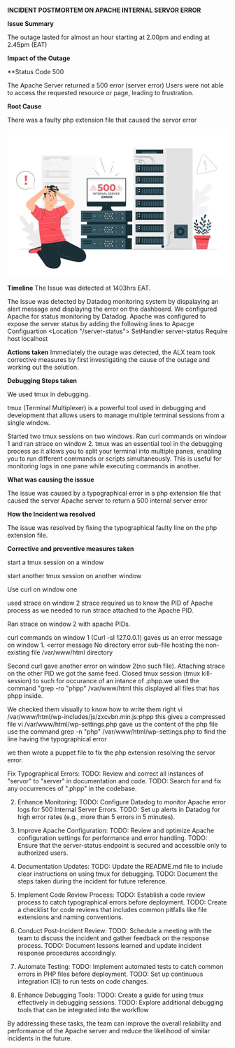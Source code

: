 **INCIDENT POSTMORTEM ON APACHE INTERNAL SERVOR ERROR**

**Issue Summary**


The outage lasted for almost an hour starting at 2.00pm and ending at 2.45pm (EAT)

**Impact of the Outage**

**Status Code 500

The Apache Server returned a 500 error (server error)
Users were not able to access the requested resource or page, leading to frustration.

**Root Cause**


There was a faulty php extension file that caused the servor error



![Component Image](images/comp.jpeg)

**Timeline**
The Issue was detected at 1403hrs EAT.

The Issue was detected by Datadog monitoring system by dispalaying an alert message and displaying the error on the dashboard.
We configured Apache for status monitoring by Datadog. Apache was configured to expose the server status by adding the following lines to Apacge Configuartion
     <Location "/server-status">
         SetHandler server-status
         Require host localhost
     </Location>

**Actions taken**
Immediately the outage was detected, the ALX team took corrective measures by first investigating the cause of the outage and working out the solution.

**Debugging Steps taken**

We used tmux in debugging.

tmux (Terminal Multiplexer) is a powerful tool used in debugging and development that allows users to manage multiple terminal sessions from a single window.

Started two tmux sessions on two windows. Ran curl commands on window 1 and ran strace on window 2. 
tmux was an essential tool in the debugging process as it allows you to split your terminal into multiple panes, enabling you to run different commands or scripts simultaneously. This is useful for monitoring logs in one pane while executing commands in another.

**What was causing the isssue**

The issue was caused by a typographical error in a php extension file that caused the server Apache server to return a 500 internal server error

**How the Incident wa resolved**

The issue was resolved by fixing the typographical faulty line on the php extension file.

**Corrective and preventive measures taken**

start a tmux session on a window

start another tmux session on another window 

Use curl on window one

used strace on window 2
strace required us to know the PID of Apache process as we needed to run strace attached to the Apache PID.

Ran strace on window 2 with apache PIDs.

curl commands on window 1 (Curl -sI 127.0.0.1) gaves us an error message on window 1.
  <error message
  No directory error
sub-file hosting the non-existing file /var/www/html directory
  >
Second curl gave another error on window 2(no such file).
Attaching strace on the other PID we got the same feed.
Closed tmux session (tmux kill-session)
to such for occurance of an intance of .phpp.we used the command "grep -ro "phpp" /var/www/html
this displayed all files that has phpp inside.

We checked them visually to know how to write them right
vi /var/www/html/wp-includes/js/zxcvbn.min.js:phpp
this gives a compressed file
vi /var/www/html/wp-settings.php
gave us the content of the php file use the command grep -n "php" /var/www/html/wp-settings.php to find the line having the typographical error 

we then wrote a puppet file to fix the php extension resolving the servor error.





Fix Typographical Errors:
TODO: Review and correct all instances of "servor" to "server" in documentation and code.
TODO: Search for and fix any occurrences of ".phpp" in the codebase.


2. Enhance Monitoring:
TODO: Configure Datadog to monitor Apache error logs for 500 Internal Server Errors.
TODO: Set up alerts in Datadog for high error rates (e.g., more than 5 errors in 5 minutes).

3. Improve Apache Configuration:
TODO: Review and optimize Apache configuration settings for performance and error handling.
TODO: Ensure that the server-status endpoint is secured and accessible only to authorized users.

4. Documentation Updates:
TODO: Update the README.md file to include clear instructions on using tmux for debugging.
TODO: Document the steps taken during the incident for future reference.

5. Implement Code Review Process:
TODO: Establish a code review process to catch typographical errors before deployment.
TODO: Create a checklist for code reviews that includes common pitfalls like file extensions and naming conventions.

6. Conduct Post-Incident Review:
TODO: Schedule a meeting with the team to discuss the incident and gather feedback on the response process.
TODO: Document lessons learned and update incident response procedures accordingly.
7. Automate Testing:
TODO: Implement automated tests to catch common errors in PHP files before deployment.
TODO: Set up continuous integration (CI) to run tests on code changes.
8. Enhance Debugging Tools:
TODO: Create a guide for using tmux effectively in debugging sessions.
TODO: Explore additional debugging tools that can be integrated into the workflow


By addressing these tasks, the team can improve the overall reliability and performance of the Apache server and reduce the likelihood of similar incidents in the future.